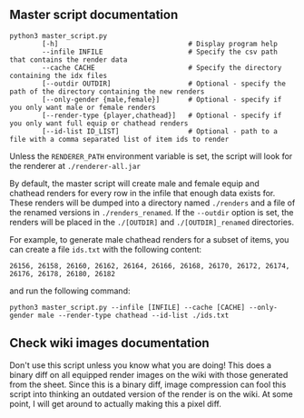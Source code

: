 ## Master script documentation
    python3 master_script.py
            [-h]                                # Display program help
            --infile INFILE                     # Specify the csv path that contains the render data
            --cache CACHE                       # Specify the directory containing the idx files
            [--outdir OUTDIR]                   # Optional - specify the path of the directory containing the new renders
            [--only-gender {male,female}]       # Optional - specify if you only want male or female renders
            [--render-type {player,chathead}]   # Optional - specify if you only want full equip or chathead renders
            [--id-list ID_LIST]                 # Optional - path to a file with a comma separated list of item ids to render

Unless the `RENDERER_PATH` environment variable is set, the script will look for the renderer at `./renderer-all.jar`

By default, the master script will create male and female equip and chathead renders for every row in the infile that enough data exists for.
These renders will be dumped into a directory named `./renders` and a file of the renamed versions in `./renders_renamed`.
If the `--outdir` option is set, the renders will be placed in the `./[OUTDIR]` and `./[OUTDIR]_renamed` directories.


For example, to generate male chathead renders for a subset of items, you can create a file `ids.txt` with the following content:
```text
26156, 26158, 26160, 26162, 26164, 26166, 26168, 26170, 26172, 26174, 26176, 26178, 26180, 26182
```
and run the following command:
```
python3 master_script.py --infile [INFILE] --cache [CACHE] --only-gender male --render-type chathead --id-list ./ids.txt
```

## Check wiki images documentation
Don't use this script unless you know what you are doing! This does a binary diff on all equipped render images on the wiki
with those generated from the sheet. Since this is a binary diff, image compression can fool this script into thinking
an outdated version of the render is on the wiki. At some point, I will get around to actually making this a pixel diff.